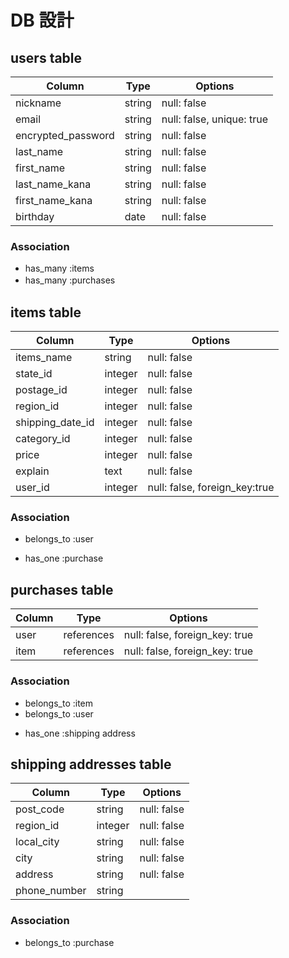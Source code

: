 # DB 設計
## users table

| Column             | Type                | Options                        |
|--------------------|---------------------|--------------------------------|
| nickname           | string              | null: false                    |
| email              | string              | null: false, unique: true      |
| encrypted_password | string              | null: false                    |
| last_name          | string              | null: false                    |
| first_name         | string              | null: false                    | 
| last_name_kana     | string              | null: false                    |
| first_name_kana    | string              | null: false                    |
| birthday           | date                | null: false                    |


### Association

* has_many :items
* has_many :purchases
　
## items table

| Column                              | Type       | Options                        |
|-------------------------------------|------------|--------------------------------|   
| items_name                          | string     | null: false                    |  
| state_id                            | integer    | null: false                    | 
| postage_id                          | integer    | null: false                    | 
| region_id                           | integer    | null: false                    | 
| shipping_date_id                    | integer    | null: false                    |
| category_id                         | integer    | null: false                    |
| price                               | integer    | null: false                    |
| explain                             | text       | null: false                    |   
| user_id                             | integer    | null: false, foreign_key:true  |                  

### Association

- belongs_to :user
* has_one :purchase

## purchases table

| Column        | Type       | Options                        |
|---------------|------------|--------------------------------|
| user          | references | null: false, foreign_key: true |
| item          | references | null: false, foreign_key: true |

### Association

- belongs_to :item
- belongs_to :user
* has_one :shipping address

## shipping addresses table

| Column      | Type       | Options                        |
|-------------|------------|--------------------------------|
| post_code   | string     | null: false                    |
| region_id   | integer    | null: false                    |
| local_city  | string     | null: false                    |
| city        | string     | null: false                    | 
| address     | string     | null: false                    |  
| phone_number| string     |                                |

### Association

- belongs_to :purchase
